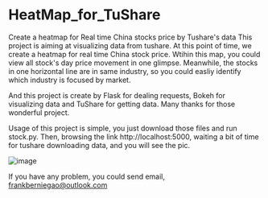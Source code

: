 # HeatMap_for_TuShare
Create a heatmap for Real time China stocks price by Tushare's data
This project is aiming at visualizing data from tushare. At this point of time, we create a heatmap for real time China stock price. Wtihin this map, you could view all stock's day price movement in one glimpse. Meanwhile, the stocks in one horizontal line are in same industry, so you could easliy identify which industry is focused by market.

And this project is create by Flask for dealing requests, Bokeh for visualizing data and TuShare for getting data. Many thanks for those wonderful project. 

Usage of this project is simple, you just download those files and run stock.py. Then, browsing the link http://localhost:5000, waiting a bit of time for tushare downloading data, and you will see the pic.

![image](https://github.com/FrankBGao/HeatMap_for_Tushare/tree/master/pic/2017-07-31_12_47_18.780000.png)

If you have any problem, you could send email, frankberniegao@outlook.com
